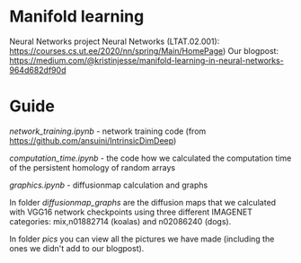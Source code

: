 # Manifold learning
 Neural Networks project Neural Networks (LTAT.02.001): https://courses.cs.ut.ee/2020/nn/spring/Main/HomePage)
 Our blogpost: https://medium.com/@kristinjesse/manifold-learning-in-neural-networks-964d682df90d

# Guide
 _network_training.ipynb_ - network training code (from https://github.com/ansuini/IntrinsicDimDeep)
 
  _computation_time.ipynb_ - the code how we calculated the computation time of the persistent homology of random arrays
 
 _graphics.ipynb_ - diffusionmap calculation and graphs
 
 In folder _diffusionmap_graphs_ are the diffusion maps that we calculated with VGG16 network checkpoints using three different IMAGENET categories: mix,n01882714  (koalas) and n02086240 (dogs). 
 
 In folder _pics_  you can view all the pictures we have made (including the ones we didn't add to our blogpost).
